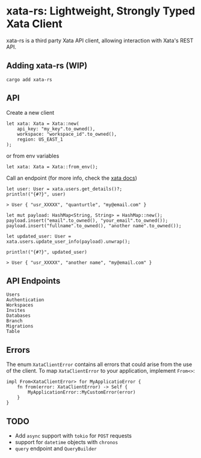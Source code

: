 # xata-rs: Lightweight, Strongly Typed Xata Client

xata-rs is a third party Xata API client, allowing interaction with Xata's REST API. 

## Adding xata-rs (WIP)
```
cargo add xata-rs
```

## API
Create a new client
```
let xata: Xata = Xata::new(
    api_key: "my_key".to_owned(),
    workspace: "workspace_id".to_owned(),
    region: US_EAST_1
);
```
or from env variables
```
let xata: Xata = Xata::from_env();
```

Call an endpoint (for more info, check the [xata docs](https://xata.io/docs/overview))

```
let user: User = xata.users.get_details()?;
println!("{#?}", user)
```
```
> User { "usr_XXXXX", "quanturtle", "my@email.com" }
```

```
let mut payload: HashMap<String, String> = HashMap::new();
payload.insert("email".to_owned(), "your_email".to_owned());
payload.insert("fullname".to_owned(), "another name".to_owned());

let updated_user: User = xata.users.update_user_info(payload).unwrap();

println!("{#?}", updated_user)
```
```
> User { "usr_XXXXX", "another name", "my@email.com" }
```

## API Endpoints
`Users`  
`Authentication`  
`Workspaces`  
`Invites`  
`Databases`  
`Branch`  
`Migrations`  
`Table`  


## Errors
The enum `XataClientError` contains all errors that could arise from the use of the client. To map `XataClientError` to your application, implement `From<>`:
```
impl From<XataClientError> for MyApplicatioError {
    fn from(error: XataClientError) -> Self {
        MyApplicationError::MyCustomError(error)
    }
}
```

## TODO
* Add `async` support with `tokio` for `POST` requests
* support for `datetime` objects with `chronos`
* `query` endpoint and `QueryBuilder`